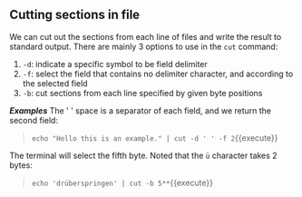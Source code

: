 ## Cutting sections in file

We can cut out the sections from each line of files and write the result to standard output. There are mainly 3 options to use in the `cut` command:
1. `-d`: indicate a specific symbol to be field delimiter
2. `-f`: select the field that contains no delimiter character, and according to the selected field
3. `-b`: cut sections from each line specified by given byte positions

**_Examples_**
The ' ' space is a separator of each field, and we return the second field:
> `echo "Hello this is an example." | cut -d ' ' -f 2`{{execute}}

The terminal will select the fifth byte. Noted that the `ü` character takes 2 bytes:
> `echo 'drüberspringen' | cut -b 5**`{{execute}}

<br/>
